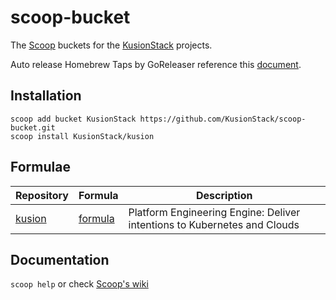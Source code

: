 # scoop-bucket

The [Scoop](https://scoop.sh/) buckets for the [KusionStack](https://kusionstack.io) projects.

Auto release Homebrew Taps by GoReleaser reference this [document](https://goreleaser.com/customization/scoop/).

## Installation

```
scoop add bucket KusionStack https://github.com/KusionStack/scoop-bucket.git
scoop install KusionStack/kusion
```

## Formulae

| Repository | Formula | Description |
| ---------- | ------- | ----------- |
| [kusion](https://github.com/KusionStack/kusion) | [formula](Scoops/kusion.json) | Platform Engineering Engine: Deliver intentions to Kubernetes and Clouds |

## Documentation

`scoop help` or check [Scoop's wiki](https://github.com/ScoopInstaller/Scoop/wiki)
